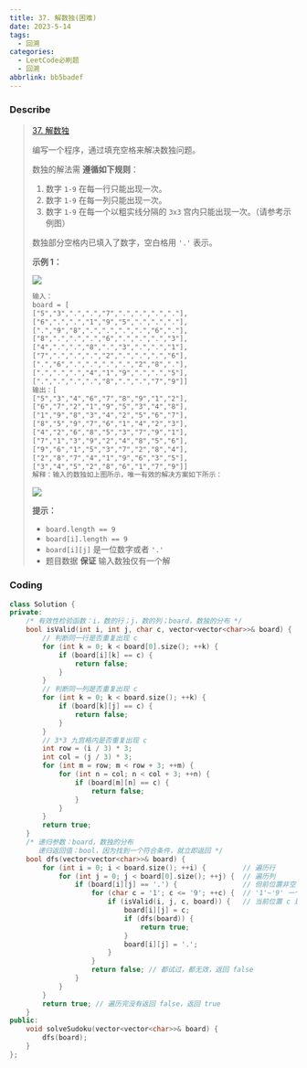 ```yaml
---
title: 37. 解数独(困难)
date: 2023-5-14
tags:
  - 回溯
categories:
  - LeetCode必刷题
  - 回溯
abbrlink: bb5badef
---
```


### Describe

> [37. 解数独](https://leetcode.cn/problems/sudoku-solver/)
>
> 编写一个程序，通过填充空格来解决数独问题。
>
> 数独的解法需 **遵循如下规则**：
>
> 1. 数字 `1-9` 在每一行只能出现一次。
> 2. 数字 `1-9` 在每一列只能出现一次。
> 3. 数字 `1-9` 在每一个以粗实线分隔的 `3x3` 宫内只能出现一次。（请参考示例图）
>
> 数独部分空格内已填入了数字，空白格用 `'.'` 表示。
>
> 
>
> **示例 1：**
>
> ![](https://s1.vika.cn/space/2023/05/15/5c94f5b13a904b8eacb0c187fc117f2c)
>
> ```txt
> 输入：
> board = [
> ["5","3",".",".","7",".",".",".","."],
> ["6",".",".","1","9","5",".",".","."],
> [".","9","8",".",".",".",".","6","."],
> ["8",".",".",".","6",".",".",".","3"],
> ["4",".",".","8",".","3",".",".","1"],
> ["7",".",".",".","2",".",".",".","6"],
> [".","6",".",".",".",".","2","8","."],
> [".",".",".","4","1","9",".",".","5"],
> [".",".",".",".","8",".",".","7","9"]]
> 输出：[
> ["5","3","4","6","7","8","9","1","2"],
> ["6","7","2","1","9","5","3","4","8"],
> ["1","9","8","3","4","2","5","6","7"],
> ["8","5","9","7","6","1","4","2","3"],
> ["4","2","6","8","5","3","7","9","1"],
> ["7","1","3","9","2","4","8","5","6"],
> ["9","6","1","5","3","7","2","8","4"],
> ["2","8","7","4","1","9","6","3","5"],
> ["3","4","5","2","8","6","1","7","9"]]
> 解释：输入的数独如上图所示，唯一有效的解决方案如下所示：
> ```
>
> ![](https://s1.vika.cn/space/2023/05/15/88d7e7d06e7a4b9e912515315cfc38c8)
>
> **提示：**
>
> - `board.length == 9`
> - `board[i].length == 9`
> - `board[i][j]` 是一位数字或者 `'.'`
> - 题目数据 **保证** 输入数独仅有一个解

### Coding

```cpp
class Solution {
private:
    /* 有效性检验函数：i，数的行；j，数的列；board，数独的分布 */
    bool isValid(int i, int j, char c, vector<vector<char>>& board) {
        // 判断同一行是否重复出现 c
        for (int k = 0; k < board[0].size(); ++k) {
            if (board[i][k] == c) {
                return false;
            }
        }
        // 判断同一列是否重复出现 c
        for (int k = 0; k < board.size(); ++k) {
            if (board[k][j] == c) {
                return false;
            }
        }
        // 3*3 九宫格内是否重复出现 c
        int row = (i / 3) * 3;
        int col = (j / 3) * 3;
        for (int m = row; m < row + 3; ++m) {
            for (int n = col; n < col + 3; ++n) {
                if (board[m][n] == c) {
                    return false;
                }
            }
        }
        return true;
    }
    /* 递归参数：board，数独的分布
       递归返回值：bool，因为找到一个符合条件，就立即返回 */
    bool dfs(vector<vector<char>>& board) {
        for (int i = 0; i < board.size(); ++i) {         // 遍历行
            for (int j = 0; j < board[0].size(); ++j) {  // 遍历列
                if (board[i][j] == '.') {                // 但前位置非空
                    for (char c = '1'; c <= '9'; ++c) {  // '1'~'9' 一个一个试
                        if (isValid(i, j, c, board)) {   // 当前位置 c 是否合适
                            board[i][j] = c;
                            if (dfs(board)) {
                                return true;
                            }
                            board[i][j] = '.';
                        }
                    }
                    return false; // 都试过，都无效，返回 false
                }
            }
        }
        return true; // 遍历完没有返回 false，返回 true
    }
public:
    void solveSudoku(vector<vector<char>>& board) {
        dfs(board);
    }
};
```

